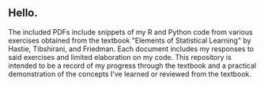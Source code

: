 ## Hello.

The included PDFs include snippets of my R and Python code from various exercises obtained from the textbook "Elements of Statistical Learning" by Hastie, Tibshirani, and Friedman. 
Each document includes my responses to said exercises and limited elaboration on my code.
This repository is intended to be a record of my progress through the textbook and a practical demonstration of the concepts I've learned or reviewed from the textbook.
